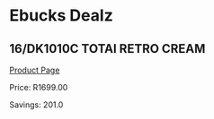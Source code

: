 
# Ebucks Dealz
## 16/DK1010C TOTAI RETRO CREAM
[Product Page](https://www.ebucks.com/web/shop/productSelected.do?prodId=1191170359&catId=714962196)

Price: R1699.00

Savings: 201.0


	